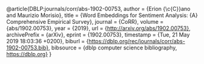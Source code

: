 @article{DBLP:journals/corr/abs-1902-00753,
author    = {Erion {\c{C}}ano and
Maurizio Morisio},
title     = {Word Embeddings for Sentiment Analysis: {A} Comprehensive Empirical
Survey},
journal   = {CoRR},
volume    = {abs/1902.00753},
year      = {2019},
url       = {http://arxiv.org/abs/1902.00753},
archivePrefix = {arXiv},
eprint    = {1902.00753},
timestamp = {Tue, 21 May 2019 18:03:36 +0200},
biburl    = {https://dblp.org/rec/journals/corr/abs-1902-00753.bib},
bibsource = {dblp computer science bibliography, https://dblp.org}
}